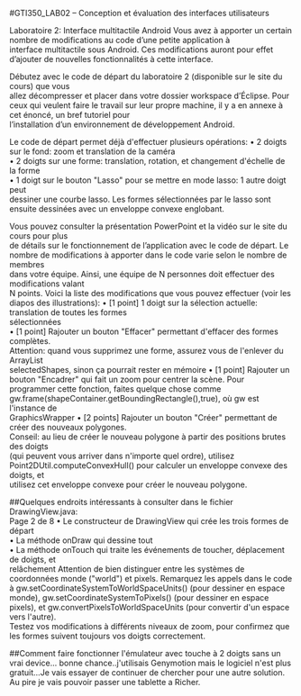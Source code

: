 #GTI350_LAB02	– Conception	et	évaluation	des	interfaces	utilisateurs

Laboratoire	2:	Interface	multitactile	Android
Vous	avez	à	apporter	un	certain	nombre	de modifications	au	code	d’une	petite	application	à	
interface	 multitactile	 sous	 Android. Ces	 modifications	 auront	 pour	 effet	 d’ajouter	 de	
nouvelles	fonctionnalités	à	cette	interface.

Débutez	avec	le	code	de	départ	du	laboratoire	2	(disponible	sur	le	site	du	cours)	que	vous	
allez	décompresser	et	placer	dans	votre	dossier	workspace d’Éclipse.	Pour	ceux	qui	veulent	
faire	le	travail	sur	leur	propre	machine,	il	y	a	en	annexe	à	cet	énoncé,	un	bref	tutoriel	pour	
l’installation	d’un	environnement	de	développement	Android.

Le code	de	départ	permet	déjà	d'effectuer	plusieurs	opérations:	
• 2	doigts	sur	le	fond:	zoom	et	translation	de	la	caméra	
• 2	doigts	sur	une	forme:	translation,	rotation,	et	changement	d'échelle	de	la	forme	
• 1	doigt	sur	le	bouton	"Lasso"	pour	se	mettre	en	mode	lasso:	1	autre	doigt	peut	
dessiner	une	courbe	lasso.	Les	formes	sélectionnées	par	le	lasso	sont	ensuite	
dessinées	avec	un	enveloppe	convexe	englobant.

Vous	pouvez	consulter	la	présentation	PowerPoint	et	la vidéo	sur	le	site	du	cours	pour	plus	
de	détails	sur	le	fonctionnement	de	l’application	avec	le	code	de	départ.
Le	 nombre	 de	 modifications	 à	 apporter	 dans	 le	 code	 varie	 selon	 le	 nombre	 de	 membres	
dans	votre	équipe.	Ainsi,	une	équipe	de	N	personnes	doit	effectuer	des	modifications	valant	
N	points.
Voici	la	liste	des	modifications	que	vous	pouvez	effectuer	(voir	les	diapos	des	illustrations):	
• [1	point]	1	doigt	sur	la	sélection	actuelle:	translation	de	toutes	les	formes	
sélectionnées	
• [1	point]	Rajouter	un	bouton	"Effacer"	permettant	d'effacer	des	formes	complètes.	
Attention:	quand	vous	supprimez	une	forme,	assurez	vous	de	l'enlever	du	ArrayList	
selectedShapes,	sinon	ça	pourrait	rester	en	mémoire	
• [1	point]	Rajouter	un	bouton	"Encadrer"	qui	fait	un	zoom	pour	centrer	la	scène.	Pour	
programmer	cette	fonction,	faites	quelque	chose	comme	
gw.frame(shapeContainer.getBoundingRectangle(),true),	où	gw est	l'instance	de	
GraphicsWrapper
• [2	points]	Rajouter	un	bouton	"Créer"	permettant	de	créer	des	nouveaux	polygones.	
Conseil:	au	lieu	de	créer	le	nouveau	polygone	à	partir	des	positions	brutes	des	doigts	
(qui	peuvent	vous	arriver	dans	n'importe	quel	ordre),	utilisez	
Point2DUtil.computeConvexHull() pour	calculer	un	enveloppe	convexe	des	doigts,	et	
utilisez	cet	enveloppe	convexe	pour	créer	le	nouveau	polygone.

##Quelques	endroits	intéressants	à	consulter	dans le	fichier	DrawingView.java:	
Page	2 de	8
• Le	constructeur	de	DrawingView qui	crée	les	trois	formes	de	départ	
• La	méthode	onDraw qui	dessine	tout	
• La	méthode	onTouch qui	traite	les	événements	de	toucher,	déplacement	de	doigts,	et	
relâchement	
Attention	de	bien	distinguer	entre	les	systèmes	de	coordonnées	monde	("world")	et	pixels.	
Remarquez	les	 appels	 dans	le	 code	 à	gw.setCoordinateSystemToWorldSpaceUnits() (pour	
dessiner	 en	 espace	 monde),	 gw.setCoordinateSystemToPixels() (pour	 dessiner	 en	 espace	
pixels),	 et	 gw.convertPixelsToWorldSpaceUnits (pour	 convertir	 d'un	 espace	 vers	 l'autre).	
Testez	 vos	 modifications	 à	 différents	 niveaux	 de	 zoom,	 pour	 confirmez	 que	 les	 formes	
suivent	toujours	vos	doigts	correctement.

##Comment faire fonctionner l'émulateur avec touche à 2 doigts sans un vrai device...
bonne chance..j'utilisais Genymotion mais le logiciel n'est plus gratuit...Je vais essayer
de continuer de chercher pour une autre solution. Au pire je vais pouvoir passer une tablette a Richer.
 
